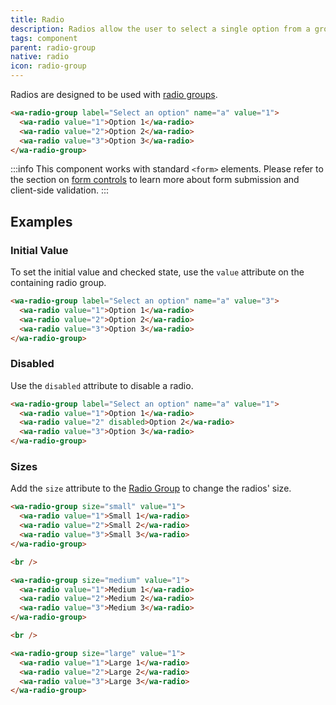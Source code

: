 ```yaml
---
title: Radio
description: Radios allow the user to select a single option from a group.
tags: component
parent: radio-group
native: radio
icon: radio-group
---
```


Radios are designed to be used with [radio groups](/docs/components/radio-group).

```html {.example}
<wa-radio-group label="Select an option" name="a" value="1">
  <wa-radio value="1">Option 1</wa-radio>
  <wa-radio value="2">Option 2</wa-radio>
  <wa-radio value="3">Option 3</wa-radio>
</wa-radio-group>
```

:::info
This component works with standard `<form>` elements. Please refer to the section on [form controls](/docs/form-controls) to learn more about form submission and client-side validation.
:::

## Examples

### Initial Value

To set the initial value and checked state, use the `value` attribute on the containing radio group.

```html {.example}
<wa-radio-group label="Select an option" name="a" value="3">
  <wa-radio value="1">Option 1</wa-radio>
  <wa-radio value="2">Option 2</wa-radio>
  <wa-radio value="3">Option 3</wa-radio>
</wa-radio-group>
```

### Disabled

Use the `disabled` attribute to disable a radio.

```html {.example}
<wa-radio-group label="Select an option" name="a" value="1">
  <wa-radio value="1">Option 1</wa-radio>
  <wa-radio value="2" disabled>Option 2</wa-radio>
  <wa-radio value="3">Option 3</wa-radio>
</wa-radio-group>
```

### Sizes

Add the `size` attribute to the [Radio Group](/docs/components/radio-group) to change the radios' size.

```html {.example}
<wa-radio-group size="small" value="1">
  <wa-radio value="1">Small 1</wa-radio>
  <wa-radio value="2">Small 2</wa-radio>
  <wa-radio value="3">Small 3</wa-radio>
</wa-radio-group>

<br />

<wa-radio-group size="medium" value="1">
  <wa-radio value="1">Medium 1</wa-radio>
  <wa-radio value="2">Medium 2</wa-radio>
  <wa-radio value="3">Medium 3</wa-radio>
</wa-radio-group>

<br />

<wa-radio-group size="large" value="1">
  <wa-radio value="1">Large 1</wa-radio>
  <wa-radio value="2">Large 2</wa-radio>
  <wa-radio value="3">Large 3</wa-radio>
</wa-radio-group>
```

